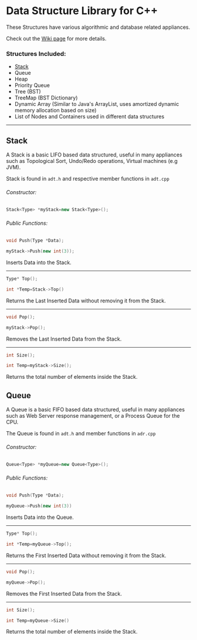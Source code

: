 # Data Structure Library for C++

These Structures have various algorithmic and database related appliances.

Check out the [Wiki page](https://github.com/rafaelkallis/Data-Structures/wiki) for more details.

### Structures Included:

* [Stack](https://github.com/rafaelkallis/Data-Structures/blob/master/README.md#stack)
* Queue
* Heap
* Priority Queue
* Tree (BST)
* TreeMap (BST Dictionary)
* Dynamic Array (Similar to Java's ArrayList, uses amortized dynamic memory allocation based on size)
* List of Nodes and Containers used in different data structures

***
## Stack

A Stack is a basic LIFO based data structured, useful in many appliances such as Topological Sort, Undo/Redo operations, Virtual machines (e.g JVM).

Stack is found in `adt.h` and respective member functions in `adt.cpp`

###### Constructor:

```C++
Stack<Type> *myStack=new Stack<Type>();
```

###### Public Functions:

```C++
void Push(Type *Data);
```
```C++
myStack->Push(new int(3));
```
Inserts Data into the Stack.
***
```C++
Type* Top();
```
```C++
int *Temp=Stack->Top()
```
Returns the Last Inserted Data without removing it from the Stack.
***
```C++
void Pop();
```
```C++
myStack->Pop();
```
Removes the Last Inserted Data from the Stack.
***
```C++
int Size();
```
```C++
int Temp=myStack->Size();
```
Returns the total number of elements inside the Stack.

## Queue
 
A Queue is a basic FIFO based data structured, useful in many appliances such as Web Server response management, or a Process Queue for the CPU.

The Queue is found in `adt.h` and member functions in `adr.cpp`

###### Constructor:

```C++
Queue<Type> *myQueue=new Queue<Type>();
```

###### Public Functions:

```C++
void Push(Type *Data);
```
```C++
myQueue->Push(new int(3))
```
Inserts Data into the Queue.
***
```C++
Type* Top();
```
```C++
int *Temp=myQueue->Top();
```
Returns the First Inserted Data without removing it from the Stack.
***
```C++
void Pop();
```
```C++
myQueue->Pop();
```
Removes the First Inserted Data from the Stack.
***
```C++
int Size();
```
```C++
int Temp=myQueue->Size()
```
Returns the total number of elements inside the Stack.

